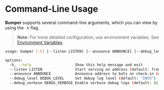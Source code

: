 # Command-Line Usage

**Bumper** supports several command-line arguments, which you can view by using the `-h` flag.

> **Note:** For more detailed configuration, use environment variables. See [Environment Variables](../configuration/environment.md).

```sh
usage: bumper [-h] [--listen LISTEN] [--announce ANNOUNCE] [--debug_level DEBUG_LEVEL] [--debug_verbose DEBUG_VERBOSE]

options:
  -h, --help                    Show this help message and exit
  --listen LISTEN               Start serving on address (default: from socket)
  --announce ANNOUNCE           Announce address to bots on check-in (default: from --listen)
  --debug_level DEBUG_LEVEL     Set debug log level (default: "INFO")
  --debug_verbose DEBUG_VERBOSE Enable verbose debug logs (default: 1)
```
